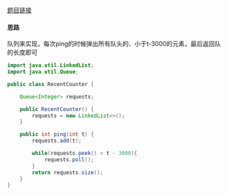 [题目链接](https://leetcode-cn.com/problems/H8086Q/)

#### 思路
队列来实现，每次ping的时候弹出所有队头的、小于t-3000的元素，最后返回队的长度即可

```java
import java.util.LinkedList;
import java.util.Queue;

public class RecentCounter {

    Queue<Integer> requests;

    public RecentCounter() {
        requests = new LinkedList<>();
    }

    public int ping(int t) {
        requests.add(t);

        while(requests.peek() < t - 3000){
            requests.poll();
        }
        return requests.size();
    }
}
```